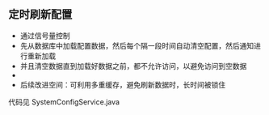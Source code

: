 ## 定时刷新配置

 * 通过信号量控制
 * 先从数据库中加载配置数据，然后每个隔一段时间自动清空配置，然后通知进行重新加载
 * 并且清空数据直到加载好数据之前，都不允许访问，以避免访问到空数据
 * 
 * 后续改进空间：可利用多重缓存，避免刷新数据时，长时间被锁住
 
 代码见 SystemConfigService.java